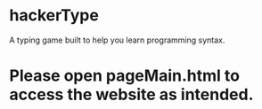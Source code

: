 # hackerType
A typing game built to help you learn programming syntax.

# Please open pageMain.html to access the website as intended.
